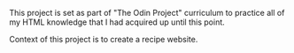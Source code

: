 This project is set as part of "The Odin Project" curriculum to practice all of my HTML knowledge that I had acquired up until this point.

Context of this project is to create a recipe website.